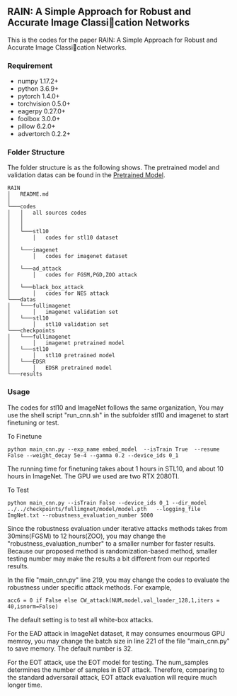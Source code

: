 
## RAIN: A Simple Approach for Robust and Accurate Image Classication Networks

This is the codes for the paper RAIN: A Simple Approach for Robust and Accurate Image Classication Networks. 



### Requirement
 * numpy                     1.17.2+
 * python                    3.6.9+
 * pytorch                   1.4.0+
 * torchvision               0.5.0+
 * eagerpy                   0.27.0+
 * foolbox                   3.0.0+
 * pillow                    6.2.0+
 * advertorch                0.2.2+

### Folder Structure
The folder structure is as the following shows. 
The pretrained model and validation datas can be found in the [Pretrained Model](https://drive.google.com/file/d/1WaCI29lInIEs4OgDl9mSSP8US__U7hvh/view?usp=sharing).

```
RAIN
│   README.md 
│
└───codes
│   │   all sources codes 
│   │   
│   │
│   └───stl10
│       │   codes for stl10 dataset
│   
│   └───imagenet
│       │   codes for imagenet dataset
│   
│   └───ad_attack
│       │   codes for FGSM,PGD,ZOO attack
│  
│   └───black_box_attack
│       │   codes for NES attack
└───datas
│   └───fullimagenet
│       │   imagenet validation set
│   └───stl10
│       │   stl10 validation set
└───checkpoints
│   └───fullimagenet
│       │   imagenet pretrained model
│   └───stl10
│       │   stl10 pretrained model
│   └───EDSR
│       │   EDSR pretrained model
└───results 

```

### Usage
The codes for stl10 and ImageNet follows the same organization, You may use the shell script "run_cnn.sh" in the subfolder stl10 and imagenet to start finetuning or test. 
  

To Finetune

	python main_cnn.py --exp_name embed_model  --isTrain True  --resume False --weight_decay 5e-4 --gamma 0.2 --device_ids 0_1

The running time for finetuning takes about 1 hours in STL10, and about 10 hours in ImageNet. The GPU we used are two RTX 2080TI. 

To Test

	python main_cnn.py --isTrain False --device_ids 0_1 --dir_model ../../checkpoints/fullimgnet/model/model.pth   --logging_file ImgNet.txt --robustness_evaluation_number 5000
	
Since the robustness evaluation under iterative attacks methods takes from 30mins(FGSM) to 12 hours(ZOO), you may change the "robustness_evaluation_number" to a smaller number for faster results. Because our proposed method is randomization-based method, smaller testing number may make the results a bit different from our reported results. 

In the file "main_cnn.py" line 219, you may change the codes to evaluate the robustness under specific attack methods. For example, 

	acc6 = 0 if False else CW_attack(NUM,model,val_loader_128,1,iters = 40,isnorm=False)
	
The default setting is to test all white-box attacks. 

For the EAD attack in ImageNet dataset, it may consumes enourmous GPU memroy, you may change the batch size in line 221 of the file "main_cnn.py" to save memory. The default number is 32. 

For the EOT attack, use the EOT model for testing. The num_samples determines the number of samples in EOT attack. Therefore, comparing to the standard adversarail attack, EOT attack evaluation will require much longer time. 

  

